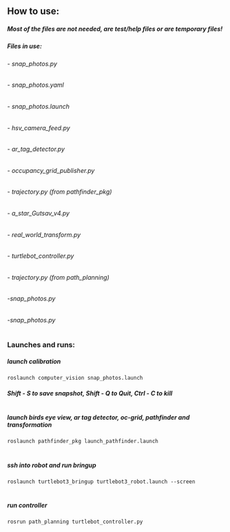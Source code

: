 ## How to use:
##### Most of the files are not needed, are test/help files or are temporary files!
##### Files in use: 
###### - snap_photos.py
###### - snap_photos.yaml
###### - snap_photos.launch
###### - hsv_camera_feed.py
###### - ar_tag_detector.py
###### - occupancy_grid_publisher.py
###### - trajectory.py (from pathfinder_pkg)
###### - a_star_Gutsav_v4.py
###### - real_world_transform.py
###### - turtlebot_controller.py
###### - trajectory.py (from path_planning)
###### -snap_photos.py
###### -snap_photos.py
#
### Launches and runs:
##### launch calibration
    roslaunch computer_vision snap_photos.launch
##### Shift - S to save snapshot, Shift - Q to Quit, Ctrl - C to kill
#   
##### launch birds eye view, ar tag detector, oc-grid, pathfinder and transformation
    roslaunch pathfinder_pkg launch_pathfinder.launch
#
##### ssh into robot and run bringup
    roslaunch turtlebot3_bringup turtlebot3_robot.launch --screen
#
##### run controller
    rosrun path_planning turtlebot_controller.py
#
